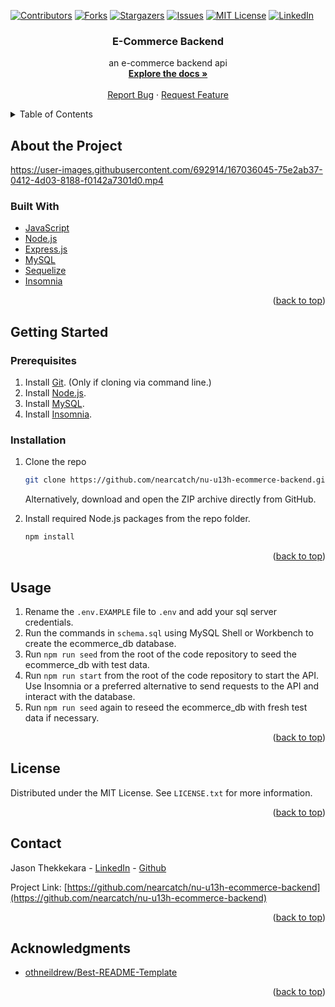 <div id="top"></div>
<!--
*** Thanks for checking out the Best-README-Template. If you have a suggestion
*** that would make this better, please fork the repo and create a pull request
*** or simply open an issue with the tag "enhancement".
*** Don't forget to give the project a star!
*** Thanks again! Now go create something AMAZING! :D
-->

<!-- PROJECT SHIELDS -->
<!--
*** I'm using markdown "reference style" links for readability.
*** Reference links are enclosed in brackets [ ] instead of parentheses ( ).
*** See the bottom of this document for the declaration of the reference variables
*** for contributors-url, forks-url, etc. This is an optional, concise syntax you may use.
*** https://www.markdownguide.org/basic-syntax/#reference-style-links
-->

[![Contributors][contributors-shield]][contributors-url]
[![Forks][forks-shield]][forks-url]
[![Stargazers][stars-shield]][stars-url]
[![Issues][issues-shield]][issues-url]
[![MIT License][license-shield]][license-url]
[![LinkedIn][linkedin-shield]][linkedin-url]

<div align="center">

<h3 align="center">E-Commerce Backend</h3>

  <p align="center">
    an e-commerce backend api
    <br />
    <a href="https://github.com/nearcatch/nu-u13h-ecommerce-backend"><strong>Explore the docs »</strong></a>
    <br />
    <br />
    <a href="https://github.com/nearcatch/nu-u13h-ecommerce-backend/issues">Report Bug</a>
    ·
    <a href="https://github.com/nearcatch/nu-u13h-ecommerce-backend/issues">Request Feature</a>
  </p>
</div>

<!-- TABLE OF CONTENTS -->
<details>
  <summary>Table of Contents</summary>
  <ol>
    <li>
      <a href="#about-the-project">About the Project</a>
      <ul>
        <li><a href="#built-with">Built With</a></li>
      </ul>
    </li>
    <li>
      <a href="#getting-started">Getting Started</a>
      <ul>
        <li><a href="#prerequisites">Prerequisites</a></li>
        <li><a href="#installation">Installation</a></li>
      </ul>
    </li>
    <li><a href="#usage">Usage</a></li>
    <li><a href="#license">License</a></li>
    <li><a href="#contact">Contact</a></li>
    <li><a href="#acknowledgments">Acknowledgments</a></li>
  </ol>
</details>

<!-- ABOUT THE PROJECT -->

## About the Project

https://user-images.githubusercontent.com/692914/167036045-75e2ab37-0412-4d03-8188-f0142a7301d0.mp4


### Built With

* [JavaScript](https://developer.mozilla.org/en-US/docs/Web/JavaScript)
* [Node.js](https://nodejs.org/en/)
* [Express.js](https://expressjs.com/)
* [MySQL](https://www.mysql.com/)
* [Sequelize](https://sequelize.org/)
* [Insomnia](https://insomnia.rest/products/insomnia)

<p align="right">(<a href="#top">back to top</a>)</p>

<!-- GETTING STARTED -->
## Getting Started
### Prerequisites

1. Install [Git](https://git-scm.com/book/en/v2/Getting-Started-Installing-Git). (Only if cloning via command line.)
2. Install [Node.js](https://nodejs.org/en/download/current/).
2. Install [MySQL](https://dev.mysql.com/downloads/installer/).
3. Install [Insomnia](https://insomnia.rest/download).

### Installation

1. Clone the repo
   ```sh
   git clone https://github.com/nearcatch/nu-u13h-ecommerce-backend.git
   ```
   Alternatively, download and open the ZIP archive directly from GitHub.

2. Install required Node.js packages from the repo folder.
   ```sh
   npm install
   ```

<p align="right">(<a href="#top">back to top</a>)</p>

<!-- USAGE EXAMPLES -->

## Usage

1. Rename the `.env.EXAMPLE` file to `.env` and add your sql server credentials.
2. Run the commands in `schema.sql` using MySQL Shell or Workbench to create the ecommerce_db database.
3. Run `npm run seed` from the root of the code repository to seed the ecommerce_db with test data.
4. Run `npm run start` from the root of the code repository to start the API. Use Insomnia or a preferred alternative to send requests to the API and interact with the database.
5. Run `npm run seed` again to reseed the ecommerce_db with fresh test data if necessary.

<p align="right">(<a href="#top">back to top</a>)</p>

<!-- LICENSE -->

## License

Distributed under the MIT License. See `LICENSE.txt` for more information.

<p align="right">(<a href="#top">back to top</a>)</p>

<!-- CONTACT -->

## Contact

Jason Thekkekara - [LinkedIn][linkedin-url] - [Github](https://github.com/nearcatch)

Project Link: [https://github.com/nearcatch/nu-u13h-ecommerce-backend](https://github.com/nearcatch/nu-u13h-ecommerce-backend)

<p align="right">(<a href="#top">back to top</a>)</p>

<!-- ACKNOWLEDGMENTS -->

## Acknowledgments

- [othneildrew/Best-README-Template](https://github.com/othneildrew/Best-README-Template)

<p align="right">(<a href="#top">back to top</a>)</p>

<!-- MARKDOWN LINKS & IMAGES -->
<!-- https://www.markdownguide.org/basic-syntax/#reference-style-links -->

[contributors-shield]: https://img.shields.io/github/contributors/nearcatch/nu-u13h-ecommerce-backend.svg?style=for-the-badge
[contributors-url]: https://github.com/nearcatch/nu-u13h-ecommerce-backend/graphs/contributors
[forks-shield]: https://img.shields.io/github/forks/nearcatch/nu-u13h-ecommerce-backend.svg?style=for-the-badge
[forks-url]: https://github.com/nearcatch/nu-u13h-ecommerce-backend/network/members
[stars-shield]: https://img.shields.io/github/stars/nearcatch/nu-u13h-ecommerce-backend.svg?style=for-the-badge
[stars-url]: https://github.com/nearcatch/nu-u13h-ecommerce-backend/stargazers
[issues-shield]: https://img.shields.io/github/issues/nearcatch/nu-u13h-ecommerce-backend.svg?style=for-the-badge
[issues-url]: https://github.com/nearcatch/nu-u13h-ecommerce-backend/issues
[license-shield]: https://img.shields.io/github/license/nearcatch/nu-u13h-ecommerce-backend.svg?style=for-the-badge
[license-url]: https://github.com/nearcatch/nu-u13h-ecommerce-backend/blob/main/LICENSE.txt
[linkedin-shield]: https://img.shields.io/badge/-LinkedIn-black.svg?style=for-the-badge&logo=linkedin&colorB=555
[linkedin-url]: https://linkedin.com/in/jason-thekkekara
[product-screenshot]: https://raw.githubusercontent.com/nearcatch/nu-u13h-ecommerce-backend/main/assets/readme/full-page-screenshot.webp
